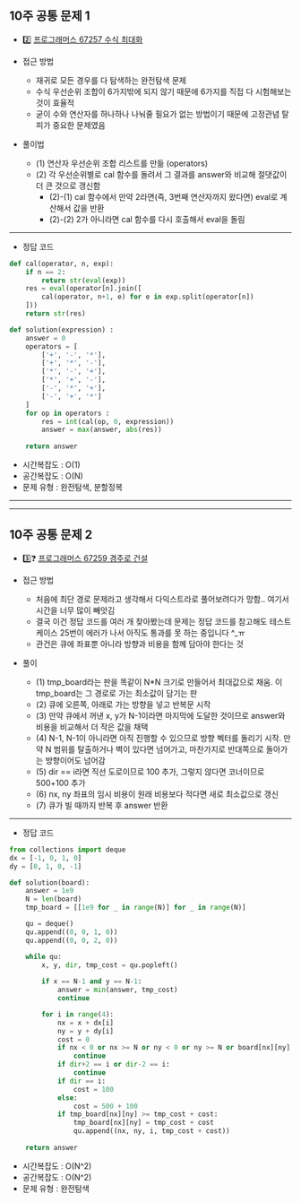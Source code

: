 ## 10주 공통 문제 1
* 2️⃣ [프로그래머스 67257 수식 최대화](https://programmers.co.kr/learn/courses/30/lessons/67257)

* 접근 방법
	* 재귀로 모든 경우를 다 탐색하는 완전탐색 문제
  * 수식 우선순위 조합이 6가지밖에 되지 않기 때문에 6가지를 직접 다 시험해보는 것이 효율적
  * 굳이 수와 연산자를 하나하나 나눠줄 필요가 없는 방법이기 때문에 고정관념 탈피가 중요한 문제였음

* 풀이법
  * (1) 연산자 우선순위 조합 리스트를 만듦 (operators)
  * (2) 각 우선순위별로 cal 함수를 돌려서 그 결과를 answer와 비교해 절댓값이 더 큰 것으로 갱신함
    * (2)-(1) cal 함수에서 만약 2라면(즉, 3번째 연산자까지 왔다면) eval로 계산해서 값을 반환
    * (2)-(2) 2가 아니라면 cal 함수를 다시 호출해서 eval을 돌림
   
---
* 정답 코드
```python
def cal(operator, n, exp):
    if n == 2:
        return str(eval(exp))
    res = eval(operator[n].join([
        cal(operator, n+1, e) for e in exp.split(operator[n])
    ]))
    return str(res)

def solution(expression) :
    answer = 0
    operators = [
        ['+', '-', '*'],
        ['+', '*', '-'],
        ['*', '-', '+'],
        ['*', '+', '-'],
        ['-', '*', '+'],
        ['-', '+', '*']
    ]
    for op in operators :
        res = int(cal(op, 0, expression))
        answer = max(answer, abs(res))
        
    return answer
```
- 시간복잡도 : O(1)
- 공간복잡도 : O(N)
- 문제 유형 : 완전탐색, 분할정복
---
---
## 10주 공통 문제 2
* 3️⃣❓ [프로그래머스 67259 경주로 건설](https://programmers.co.kr/learn/courses/30/lessons/67259)

* 접근 방법
	* 처음에 최단 경로 문제라고 생각해서 다익스트라로 풀어보려다가 망함.. 여기서 시간을 너무 많이 빼앗김
  * 결국 이건 정답 코드를 여러 개 찾아봤는데 문제는 정답 코드를 참고해도 테스트 케이스 25번이 에러가 나서 아직도 통과를 못 하는 중입니다 ^_ㅠ
  * 관건은 큐에 좌표뿐 아니라 방향과 비용을 함께 담아야 한다는 것

* 풀이
  * (1) tmp_board라는 판을 똑같이 N*N 크기로 만들어서 최대값으로 채움. 이 tmp_board는 그 경로로 가는 최소값이 담기는 판
  * (2) 큐에 오른쪽, 아래로 가는 방향을 넣고 반복문 시작
  * (3) 만약 큐에서 꺼낸 x, y가 N-1이라면 마지막에 도달한 것이므로 answer와 비용을 비교해서 더 작은 값을 채택
  * (4) N-1, N-1이 아니라면 아직 진행할 수 있으므로 방향 벡터를 돌리기 시작. 만약 N 범위를 탈출하거나 벽이 있다면 넘어가고, 마찬가지로 반대쪽으로 돌아가는 방향이어도 넘어감
  * (5) dir == i라면 직선 도로이므로 100 추가, 그렇지 않다면 코너이므로 500+100 추가
  * (6) nx, ny 좌표의 임시 비용이 원래 비용보다 적다면 새로 최소값으로 갱신
  * (7) 큐가 빌 때까지 반복 후 answer 반환
  
---
* 정답 코드
```python
from collections import deque
dx = [-1, 0, 1, 0]
dy = [0, 1, 0, -1]

def solution(board):
    answer = 1e9
    N = len(board)
    tmp_board = [[1e9 for _ in range(N)] for _ in range(N)]

    qu = deque()
    qu.append((0, 0, 1, 0))
    qu.append((0, 0, 2, 0))

    while qu:
        x, y, dir, tmp_cost = qu.popleft()
        
        if x == N-1 and y == N-1:
            answer = min(answer, tmp_cost)
            continue

        for i in range(4):
            nx = x + dx[i]
            ny = y + dy[i]
            cost = 0
            if nx < 0 or nx >= N or ny < 0 or ny >= N or board[nx][ny] == 1:
                continue
            if dir+2 == i or dir-2 == i:
                continue
            if dir == i:
                cost = 100
            else:
                cost = 500 + 100
            if tmp_board[nx][ny] >= tmp_cost + cost:
                tmp_board[nx][ny] = tmp_cost + cost
                qu.append((nx, ny, i, tmp_cost + cost))
            
    return answer
```
- 시간복잡도 : O(N^2)
- 공간복잡도 : O(N^2)
- 문제 유형 : 완전탐색